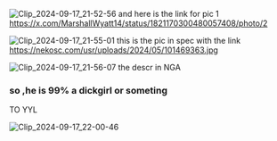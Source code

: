 ![Clip_2024-09-17_21-52-56](https://github.com/user-attachments/assets/6a270dbf-b1f3-4dfe-a03a-5a53b8173168)
and here is the link for pic 1 https://x.com/MarshallWyatt14/status/1821170300480057408/photo/2
 

![Clip_2024-09-17_21-55-01](https://github.com/user-attachments/assets/9d6855c6-deb4-4408-bcf0-291f1b72c5dd)
this is the pic in spec with the link
https://nekosc.com/usr/uploads/2024/05/101469363.jpg

![Clip_2024-09-17_21-56-07](https://github.com/user-attachments/assets/6bc8724c-dd3b-4259-81b9-6339a41448eb)
the descr in NGA 

### so ,he is 99% a dickgirl or someting 

TO YYL

![Clip_2024-09-17_22-00-46](https://github.com/user-attachments/assets/665d2cbf-b9f0-4055-9d74-2c97cc04dbfb)

